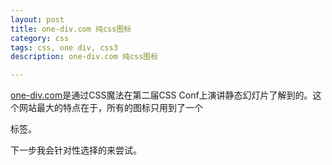 ```yaml
---
layout: post
title: one-div.com 纯css图标
category: css
tags: css, one div, css3
description: one-div.com 纯css图标

---
```


[one-div.com](one-div.com)是通过CSS魔法在第二届CSS Conf上演讲静态幻灯片了解到的。这个网站最大的特点在于，所有的图标只用到了一个 <div> 标签。

下一步我会针对性选择的来尝试。